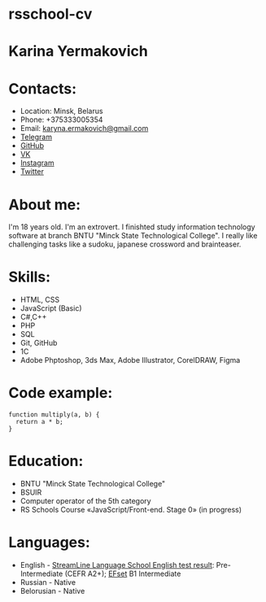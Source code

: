 # rsschool-cv
# Karina Yermakovich
# Contacts:
+ Location: Minsk, Belarus
+ Phone: +375333005354
+ Email: karyna.ermakovich@gmail.com
+ [Telegram](https://t.me/karynayerm)
+ [GitHub](https://github.com/Karynayerm)
+ [VK](https://vk.com/karyna.yerm)
+ [Instagram](https://instagram.com/karyna.yerm?igshid=YmMyMTA2M2Y=)
+ [Twitter](https://twitter.com/karynayerm)
# About me:
I'm 18 years old. I'm an extrovert. I finishted study information technology software at branch BNTU "Minck State Technological College". I really like challenging tasks like a sudoku, japanese crossword and brainteaser. 
# Skills:
+ HTML, CSS
+ JavaScript (Basic)
+ C#,C++
+ PHP
+ SQL
+ Git, GitHub
+ 1C
+ Adobe Phptoshop, 3ds Max, Adobe Illustrator, CorelDRAW, Figma
# Code example:
```
function multiply(a, b) {
  return a * b;
}
```
# Education:
+ BNTU "Minck State Technological College"
+ BSUIR
+ Сomputer operator of the 5th category
+ RS Schools Course «JavaScript/Front-end. Stage 0» (in progress)
# Languages:
* English - [StreamLine Language School English test result](https://test.str.by): Pre-Intermediate (CEFR A2+); [EFset](www.efset.org) B1 Intermediate  
* Russian - Native
* Belorusian - Native
